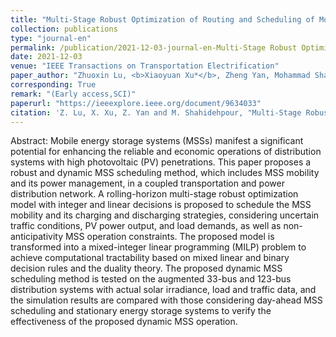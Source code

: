 ```yaml
---
title: "Multi-Stage Robust Optimization of Routing and Scheduling of Mobile Energy Storage in Coupled Transportation and Power Distribution Networks"
collection: publications
type: "journal-en"
permalink: /publication/2021-12-03-journal-en-Multi-Stage Robust Optimization of Routing and Scheduling of Mobile Energy Storage in Coupled Transportation and Power Distribution Networks
date: 2021-12-03
venue: "IEEE Transactions on Transportation Electrification"
paper_author: "Zhuoxin Lu, <b>Xiaoyuan Xu*</b>, Zheng Yan, Mohammad Shahidehpour"
corresponding: True
remark: "(Early access,SCI)"
paperurl: "https://ieeexplore.ieee.org/document/9634033"
citation: 'Z. Lu, X. Xu, Z. Yan and M. Shahidehpour, "Multi-Stage Robust Optimization of Routing and Scheduling of Mobile Energy Storage in Coupled Transportation and Power Distribution Networks," <i>IEEE Transactions on Transportation Electrification</i>, 2021. (Early access)'
---
```


Abstract:
Mobile energy storage systems (MSSs) manifest a significant potential for enhancing the reliable and economic operations of distribution systems with high photovoltaic (PV) penetrations. This paper proposes a robust and dynamic MSS scheduling method, which includes MSS mobility and its power management, in a coupled transportation and power distribution network. A rolling-horizon multi-stage robust optimization model with integer and linear decisions is proposed to schedule the MSS mobility and its charging and discharging strategies, considering uncertain traffic conditions, PV power output, and load demands, as well as non-anticipativity MSS operation constraints. The proposed model is transformed into a mixed-integer linear programming (MILP) problem to achieve computational tractability based on mixed linear and binary decision rules and the duality theory. The proposed dynamic MSS scheduling method is tested on the augmented 33-bus and 123-bus distribution systems with actual solar irradiance, load and traffic data, and the simulation results are compared with those considering day-ahead MSS scheduling and stationary energy storage systems to verify the effectiveness of the proposed dynamic MSS operation.